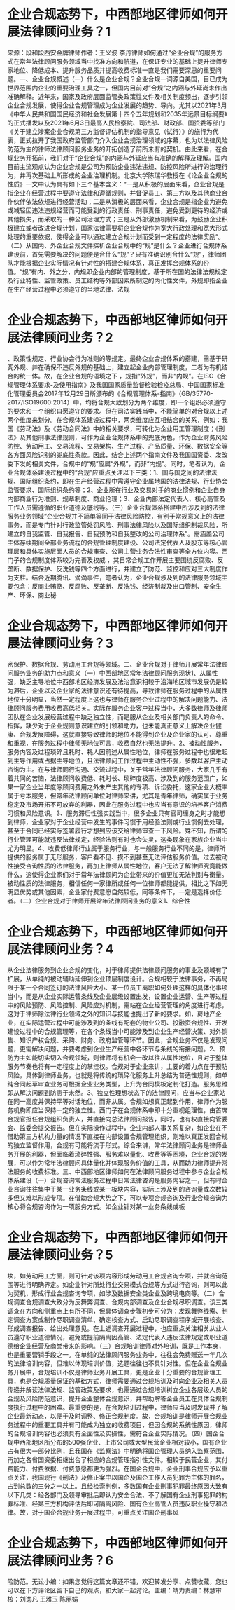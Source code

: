 # 企业合规态势下，中西部地区律师如何开展法律顾问业务？1

来源：段和段西安金牌律师作者：王义波 李丹律师如何通过“企业合规”的服务方式在常年法律顾问服务领域当中找准方向和航道，在保证专业的基础上提升律师专家地位、降低成本、提升服务品质并提高收费标准一直是我们需要深思的重要问题。一、企业合规概述（一）什么是企业合规？企业合规一词源自美国，目已成为世界范围内企业的重要治理工具之一，但国内目前对“合规”之内涵与外延尚未作出准确解释。近年来，国家及政府层面监管类政策性文件及相关制度频出，逐步引领企业合规发展，使得企业合规管理成为企业发展的趋势、导向。尤其以2021年3月《中华人民共和国国民经济和社会发展第十四个五年规划和2035年远景目标纲要》的正式播发以及2021年6月3日最高人民检察院、司法部、财政部、国资委等部门《关于建立涉案企业合规第三方监督评估机制的指导意见（试行）》的施行为代表，正式拉开了我国政府监管部门介入企业合规治理领域的序幕，也为以法律风险防范为主的律师法律顾问服务业务的开拓创造了前所未有的契机。由此来看，在合规业务开拓前，我们对于“企业合规”的内涵与外延应当有准确的解释及理解。国内目前主流观点认为企业合规是公司为预防企业违法违规、防控风险所进行的治理行为，并再次基础上所形成的企业治理机制。北京大学陈瑞华教授在《论企业合规的性质》一文中认为具有如下三个基本含义：“一是从积极的层面来看，企业合规是指企业在经营过程中要遵守法律和遵循规则，并督促员工、第三方以及其他商业合作伙伴依法依规进行经营活动；二是从消极的层面来看，企业合规是指企业为避免或减轻因违法违规经营而可能受到的行政责任、刑事责任，避免受到更待的经济或其他损失，而采取的一种公司治理方式；三是从外部激励机制来看，为鼓励企业积极建立或者改进合规计划，国家法律需要将企业合规作为宽大行政处理和宽大形式处理的重要依据，使得企业可以通过建立合规计划而受到一定程度的法律奖励”。（二）从国内、外企业合规文件探析企业合规中的“规”是什么？企业进行合规体系建设前，首先需要解决的问题便是合什么“规”？只有准确识别合什么“规”，律师团队才能根据企业实际情况有针对性的搭建合规体系，真正发挥合规体系的价值。“规”有内、外之分，内规即企业内部的管理制度，基于所在国的法律法规规定及行业特性、监管政策、员工结构等外部因素所制定的内化性文件，外规即指企业在生产经营过程中必须遵守的当地法律、法规

# 企业合规态势下，中西部地区律师如何开展法律顾问业务？2

、政策性规定、行业协会行为准则的等规定。最终企业合规体系的搭建，需基于研究外规、并在确保不违反外规的基础上，建立起企业内部管理制度，二者为有机结合的统一体。故，在企业合规的语境之下 ，规指“外规”，而非“内规”。在ISO《合规管理体系要求-及使用指南》及我国国家质量监督检验检疫总局、中国国家标准化管理委员会2017年12月29日所颁布的《合规管理体系-指南》（GB/35770-2017/ISO19600:2014）中，均将合规大致划分为两个维度，即一个组织必须遵守的要求和一个组织自愿遵守的要求。但在司法实践当中，不能简单的对合规以上述两个维度来划分。在合规体系建设过程中，两类维度应互相结合的关系，例如：我国《劳动法》及《劳动合同法》中的相关要求，可转化为企业用工管理制度；《刑法》及其他刑事法律规则，可作为企业合规体系中的兜底角色，作为企业财务风险防控、劳动用工、交易流程、交易架构、生产过程、产品质量、环保、数据安全等各方面风险识别的兜底性条款。因此，结合上述两个指南文件及我国国资委、发改委下发的相关文件，合规中的“规”应属“外规”，而非“内规”。同时，笔者认为，企业合规体系建设过程中的“合规”应重点关注以下三类：1、国与国之间的法律法规、国际组织条约，即在生产经营过程中需遵守企业属地国的法律法规、行业协会监管要求、国际组织条约等；2、企业所在行业及交易对手的商业惯例和企业自身内部商业行为准则、规章制度、商业伦理；3、企业内部法定代表人、核心高管及工作人员需遵循的职业道德及底线等。（三）企业合规体系搭建中所涉及到的法律服务业务领域“企业合规并不简单等同于法律风险防控，有别于常规意义上的法律事务，而是专门针对行政监管处罚风险、刑事法律风险以及国际组织制裁风险，所建立的自我监管、自我报告、自我预防和自我整改的公司治理体系”。需涵盖公司主体存续期间全部业务流程的合规管理制度建设、公司法定代表人及股东等核心管理层和具体实施层面人员的合规审查、公司主营业务合法性审查等全方位内容。西门子的合规制度体系较为完善及权威 ，其日常合规工作开展主要围绕反腐败、反垄断、数据保护、反洗钱等四个方面进行，并建立了防范、监控和应对三大制度作为支柱。结合近期腾讯、滴滴事件，笔者认为，企业合规涉及到的法律服务领域主要包含：反商业贿赂、反腐败、反垄断、反洗钱、经济制裁及出口管制、安全生产、环保、商业秘

# 企业合规态势下，中西部地区律师如何开展法律顾问业务？3

密保护、数据合规、劳动用工合规等领域。二、企业合规对于律师开展常年法律顾问服务业务的助力点和意义（一）中西部地区常年法律顾问服务现状1、从属性强，缺乏主导地位中西部地区经济发展及法治意识相较于沿海地区城市发展仍是较为滞后，企业以及企业家的法律意识还有待提高，导致律师在服务过程中的从属性地位十分明显，当然一定程度上这也与律师在服务企业过程中的解决问题能力、法律顾问服务费用收费高低相关。实际在服务企业客户过程当中，大多数律师及律师团队在企业发展经营过程中缺乏独立性，而是服从企业及相关部门负责人的命令、指挥，缺少对于企业规则意识建立的引领和助力，也未能真正意义上解决企业健康、合规发展障碍，这就直接导致律师的地位不能得到企业及企业家的认可、尊重和重视，在服务过程中律师无地位可言，收费自然也无法提升。2、被动性服务，服务内容及过程琐碎且耗时、耗人因前述从属性地位，律师在服务过程中也很难起到主导作用或占据主导地位，且法律顾问工作过程中主动性不强，多数以客户主动咨询为主。在与律师同行沟通、交流过程中，关于常年法律顾问服务，大家几乎有着共同的苦恼，法律顾问收费低、耗时长、琐碎度极高、涉及到的服务范围广，如果一家企业当年度除顾问费用之外未产生其他的专项、诉讼委托，这家企业大概率属于亏本服务，但常年法律顾问单位对律师来讲，尤其是青年律师，确实属于业务稳定及市场开拓不可放弃的利器，因此在服务过程中也应当有意识的培养客户消费习惯和风险意识。3、服务滞后性强实践当中，很多企业只有官司缠身之时才能想到律师，企业家对于企业经营中发生的事件习惯于用经验法则或行业惯例去处理，甚至于合同已经实际签署履行才想到应该交给律师审查一下风险。殊不知，所谓的行业管理可能就违反法律规定，经验法则有时也会失灵，这类现象在家族企业当中尤为明显。4、收费低律师行业属于服务行业，与一般服务行业不同的是，律师所提供的服务属于无形服务，客户看不见、摸不到甚至无法评估服务价值。过去被动性接受咨询性质的法律服务，再加上律师从属性地位，客户无法了解律师究竟能做什么，这使得企业家们对于常年法律顾问为企业带来的价值更加无法判别与衡量。被动性质的法律服务，相信任何一家律所或任何一位律师都能提供，相比之下如无明显优势或其他因素，企业家付费意愿自然较低，同等条件下，一定是选择价低者。（二）企业合规对于律师开展常年法律顾问业务的意义1、综合性

# 企业合规态势下，中西部地区律师如何开展法律顾问业务？4

从企业法律服务到企业合规的变化，对于律师提供法律顾问服务的事业及领域有了扩展，从单纯的被动辅助延伸到企业顶层制度设计。合规相较于法律事务，不再局限于某一个合同签订的法律风险大小、某一位员工离职如何处理这样的具体化事项当中，而是从企业实际运营条线及企业层级设置出发，设置企业运营、生产等过程中的风险预防、风险控制、风险应对机制，需站在企业经营管理的角度进行考虑，这对于律师除法律行业领域之外的知识与技能也提出了新的要求。如，房地产企业，在实际运营过程中可能涉及到的条线有配套的物业公司、投融资合规性、开发建设过程中的合规管理等，在各个条线当中可能涉及到企业生产经营决策、对外销售、知识产权合规、采购、财务、政府监管等环节。因此，合规业务不仅是发现问题，更需解决问题，并要考虑到企业生产经营中各环节与条线的衔接问题。2、预防为主如能切实切入合规领域，则律师将有机会一改以往从属性地位，且对于整体服务节奏也将有一定程度上的掌控权。合规对于企业来讲，主要的着力点在于预防风险，具体到律师业务，也就是将传统的琐碎化服务上升总结为普适性规则，如单纯合同起草审查业务可根据企业业务类型，上升为合同模板定制化打造。服务思维即从解决问题到防患于未然。3、独立性理想状态下的法律顾问，应当与企业家站在同一高度并保持平等对话地位，而非从属。合规如想真正起到作用，律师作为服务机构即应当保持一定的独立性。西门子在合规体系中即十分重视组理性，由首席合规官担任合规组织负责人，并直接向总法律顾问报告，同时，也有权直接向管委会、监委会提交报告。但在实际操作过程中，企业内部人事关系复杂，如企业在不借助第三方机构力量的情况下直接在内部设置合规管理组织，则难以真正发回合规的独立监督作用，合规有可能将流于形式。综合来讲，常年法律顾问业务是律师业务开展的利器，但面临着琐碎性强、服务难以量化、收费等等困境，企业合规的发展，可以作为常年法律顾问具体量化并体现服务价值的工具，从而助力律师提升常法服务的收费标准。三、中西部地区律师如何在法律顾问服务过程中参与企业合规体系建设（一）合规咨询常法服务过程中日常法律咨询是服务内容之一，但有时企业咨询往往集中于某一业务条线或某一板块内容，实际上涉及到的咨询量或次数较多但又难以形成专项。在借助合规大势之下，可以专项合规咨询及行业合规咨询为核心将合规咨询作为一项服务方式。如企业针对某一业务条线或板

# 企业合规态势下，中西部地区律师如何开展法律顾问业务？5

块，如劳动用工方面，则可针对该项内容形成劳动用工合规咨询专项，并就咨询范围等进行明确界定。如企业针对所处行业交易模式合规等方式进行咨询，则可以此为契机，形成行业合规咨询专项，如涉及数据安全类企业及跨境电商等。（二）合规调查合规调查大致分为反舞弊调查、合规内部调查及企业合规尽职调查。该三类调查在方向和侧重点上有所不同，但具体调查步骤初步可分为：发现舞弊线索、制定调查方案或制作尽职调查清单、确定核查方式、启动尽职调查程序或开展核查、形成调查报告、给出处理意见。在上述调查开展过程中，也应重点关注相关从业人员遵守职业道德情况，避免或提前隔离因高管、法定代表人违反法律规定或职业道德给企业经营及商誉带来的影响。（三）合规培训律师对外培训，既是工作本身，也是重要营销手段之一。在单纯的法律顾问服务业务中，往往会免费赠送一年几次的法律培训内容，但难以体现培训价值，选题往往也不具针对性。但在企业合规业务开展中，合规培训不仅是律师业务开展工具，更是企业十分重要的合规管理工具，也是合规质量保证的基础方式，律师需要通过合规培训及时向企业及相关人员传递并解读法律法规、监管政策及要求，也需通过合规培训树立企业各层级人员的合规及风险防范意识，提升企业整体合规意识，并帮助解答企业员工在具体合规制度执行过程中的困难。最重要的是，在合规培训过程中，律师应当及时发现并了解企业最新动态，以便于及时调整、修正合规制度。故，合规培训是律师开展合规业务过程中的重要工具并有可能成为独立的收费项目，但因合规的系统性原因，律师的合规培训内容也必须具有全面性及实操性，需符合企业实际情况。（四）国企合规中西部地区所分布的500强企业、上市公司或大型民营企业相对较小，国有企业占有很大一部分比例，且我国在《监察法》中明确将国企管理人员纳入监察范围，再加之各省国资委相继出台了相应的合规管理指引性文件。相较于民营企业，其付费能力、付费依据、付费意愿都更为强烈。在国企合规中，企业刑事合规应予以重点关注，我国现行《刑法》及修正案中以国企及国企工作人员犯罪为主体的罪名，占到总数的三分之一以上。且经检索判例，多数国有企业刑事犯罪最终原因大致有以下几类：经各部门及领导审批后即认为安全合法、不了解国有企业刑事犯罪的构罪标准、经第三方机构评估后即可隔离风险、国有企业高管人员违反职业操守和法律。故，对于国企合规业务开展过程中，可重点关注国企刑事风

# 企业合规态势下，中西部地区律师如何开展法律顾问业务？6

险防范。无讼小编：如果您觉得这篇文章还不错，欢迎转发分享、点赞收藏，您也可以在下方评论区留下自己的观点，和大家一起讨论。主编：靖力责编：林慧审核：刘逸凡 王雅玉 陈丽娟 

